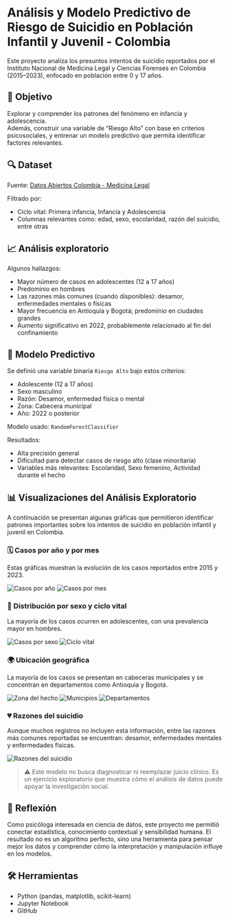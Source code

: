# Análisis y Modelo Predictivo de Riesgo de Suicidio en Población Infantil y Juvenil - Colombia

Este proyecto analiza los presuntos intentos de suicidio reportados por el Instituto Nacional de Medicina Legal y Ciencias Forenses en Colombia (2015–2023), enfocado en población entre 0 y 17 años.

## 🎯 Objetivo

Explorar y comprender los patrones del fenómeno en infancia y adolescencia.  
Además, construir una variable de “Riesgo Alto” con base en criterios psicosociales, y entrenar un modelo predictivo que permita identificar factores relevantes.

## 🔍 Dataset

Fuente: [Datos Abiertos Colombia - Medicina Legal](https://www.datos.gov.co)

Filtrado por:
- Ciclo vital: Primera infancia, Infancia y Adolescencia
- Columnas relevantes como: edad, sexo, escolaridad, razón del suicidio, entre otras

## 📈 Análisis exploratorio

Algunos hallazgos:
- Mayor número de casos en adolescentes (12 a 17 años)
- Predominio en hombres
- Las razones más comunes (cuando disponibles): desamor, enfermedades mentales o físicas
- Mayor frecuencia en Antioquia y Bogotá; predominio en ciudades grandes
- Aumento significativo en 2022, probablemente relacionado al fin del confinamiento

## 🤖 Modelo Predictivo

Se definió una variable binaria `Riesgo Alto` bajo estos criterios:
- Adolescente (12 a 17 años)
- Sexo masculino
- Razón: Desamor, enfermedad física o mental
- Zona: Cabecera municipal
- Año: 2022 o posterior

Modelo usado: `RandomForestClassifier`

Resultados:
- Alta precisión general
- Dificultad para detectar casos de riesgo alto (clase minoritaria)
- Variables más relevantes: Escolaridad, Sexo femenino, Actividad durante el hecho
## 📊 Visualizaciones del Análisis Exploratorio

A continuación se presentan algunas gráficas que permitieron identificar patrones importantes sobre los intentos de suicidio en población infantil y juvenil en Colombia.

### 🗓 Casos por año y por mes

Estas gráficas muestran la evolución de los casos reportados entre 2015 y 2023.

![Casos por año](images/casos_x_año.jpg)
![Casos por mes](images/casos_x_mes.jpg)

### 👤 Distribución por sexo y ciclo vital

La mayoría de los casos ocurren en adolescentes, con una prevalencia mayor en hombres.

![Casos por sexo](images/casos_x_sexo.jpg)
![Ciclo vital](images/ciclo_vital.jpg)

### 🌍 Ubicación geográfica

La mayoría de los casos se presentan en cabeceras municipales y se concentran en departamentos como Antioquia y Bogotá.

![Zona del hecho](images/zona.jpg)
![Municipios](images/municipios.jpg)
![Departamentos](images/departamentos.jpg)

### 💔 Razones del suicidio

Aunque muchos registros no incluyen esta información, entre las razones más comunes reportadas se encuentran: desamor, enfermedades mentales y enfermedades físicas.

![Razones del suicidio](images/razones.jpg)

> ⚠️ Este modelo no busca diagnosticar ni reemplazar juicio clínico. Es un ejercicio exploratorio que muestra cómo el análisis de datos puede apoyar la investigación social.

## 🧠 Reflexión

Como psicóloga interesada en ciencia de datos, este proyecto me permitió conectar estadística, conocimiento contextual y sensibilidad humana. El resultado no es un algoritmo perfecto, sino una herramienta para pensar mejor los datos y comprender cómo la interpretación y manipulación influye en los modelos.

## 🛠️ Herramientas

- Python (pandas, matplotlib, scikit-learn)
- Jupyter Notebook
- GitHub
